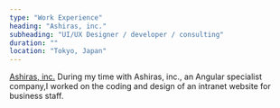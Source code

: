 ```yaml
---
type: "Work Experience"
heading: "Ashiras, inc."
subheading: "UI/UX Designer / developer / consulting"
duration: ""
location: "Tokyo, Japan"
---
```


<a href="http://ashiras.xyz/" target="_blank">Ashiras, inc.</a> 
During my time with Ashiras, inc., an Angular specialist company,I worked on the coding and design of an intranet website for business staff.